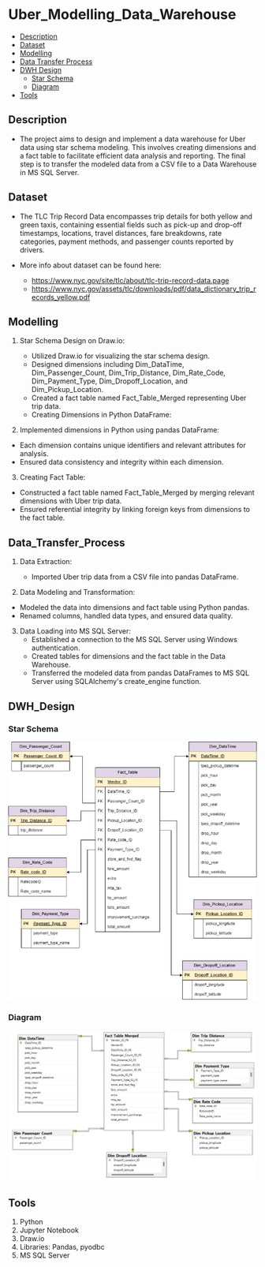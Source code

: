 # Uber_Modelling_Data_Warehouse

- [Description](#description)
- [Dataset](#Dataset)
- [Modelling](#Modelling)
- [Data Transfer Process](#Data_Transfer_Process)
- [DWH Design](#DWH_Design)
   - [Star Schema](#Star_Schema)
   - [Diagram](#Diagram)
- [Tools](#Tools)


## Description

- The project aims to design and implement a data warehouse for Uber data using star schema modeling. This involves creating dimensions and a fact table to facilitate efficient data analysis and reporting. The final step is to transfer the modeled data from a CSV file to a Data Warehouse in MS SQL Server.

## Dataset

- The TLC Trip Record Data encompasses trip details for both yellow and green taxis, containing essential fields such as pick-up and drop-off timestamps, locations, travel distances, fare breakdowns, rate categories, payment methods, and passenger counts reported by drivers.

- More info about dataset can be found here:
   - https://www.nyc.gov/site/tlc/about/tlc-trip-record-data.page
   - https://www.nyc.gov/assets/tlc/downloads/pdf/data_dictionary_trip_records_yellow.pdf


## Modelling

1) Star Schema Design on Draw.io:
   - Utilized Draw.io for visualizing the star schema design.
   - Designed dimensions including Dim_DataTime, Dim_Passenger_Count, Dim_Trip_Distance, Dim_Rate_Code, Dim_Payment_Type, Dim_Dropoff_Location, and Dim_Pickup_Location.
   - Created a fact table named Fact_Table_Merged representing Uber trip data.
   - Creating Dimensions in Python DataFrame:

2) Implemented dimensions in Python using pandas DataFrame:
  - Each dimension contains unique identifiers and relevant attributes for analysis.
  - Ensured data consistency and integrity within each dimension.

3) Creating Fact Table:
  - Constructed a fact table named Fact_Table_Merged by merging relevant dimensions with Uber trip data.
  - Ensured referential integrity by linking foreign keys from dimensions to the fact table.

## Data_Transfer_Process

1) Data Extraction:
   - Imported Uber trip data from a CSV file into pandas DataFrame.

2) Data Modeling and Transformation:
  - Modeled the data into dimensions and fact table using Python pandas.
  - Renamed columns, handled data types, and ensured data quality.

3) Data Loading into MS SQL Server:
   - Established a connection to the MS SQL Server using Windows authentication.
   - Created tables for dimensions and the fact table in the Data Warehouse.
   - Transferred the modeled data from pandas DataFrames to MS SQL Server using SQLAlchemy's create_engine function.

## DWH_Design

### Star Schema
![Demo Sample](https://github.com/Sandra-Essa/Uber_Modelling_Data_Warehouse/blob/main/Media/Modelling%20Schema.drawio.png)

### Diagram
![Demo Sample](https://github.com/Sandra-Essa/Uber_Modelling_Data_Warehouse/blob/main/Media/Modelling%20Schema.png)

## Tools

1. Python
2. Jupyter Notebook
3. Draw.io
4. Libraries: Pandas, pyodbc
5. MS SQL Server
